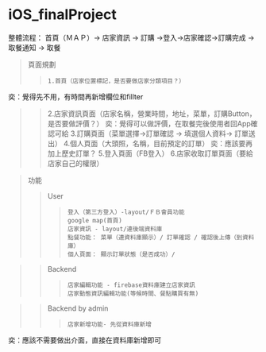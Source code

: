 # iOS_finalProject
整體流程： 首頁（ＭＡＰ）-> 店家資訊 -> 訂購 ->登入->店家確認->訂購完成 -> 取餐通知 -> 取餐  

>頁面規劃
>>```
>>1.首頁（店家位置標記，是否要做店家分類項目？）
奕：覺得先不用，有時間再新增欄位和fillter
>>2.店家資訊頁面（店家名稱，營業時間，地址，菜單，訂購Button，是否要做評價？）
奕：覺得可以做評價，在取餐完後使用者回App確認可給
>>3.訂購頁面（菜單選擇->訂單確認 -> 填選個人資料-> 訂單送出）
>>4.個人頁面（大頭照，名稱，目前預定的訂單）
奕：應該要再加上歷史訂單？
>>5.登入頁面（FB登入）
>>6.店家收取訂單頁面（要給店家自己的權限）




>功能
>>User
>>> ```
>>>登入（第三方登入）-layout/ＦＢ會員功能
>>>google map(首頁) 
>>>店家資訊 - layout/連後端資料庫
>>>點餐功能： 菜單（連資料庫顯示）/ 訂單確認 / 確認後上傳（到資料庫）
>>>個人頁面： 顯示訂單狀態（是否成功）/ 



>>Backend
>>>```
>>>店家編輯功能 - firebase資料庫建立店家資訊
>>>店家動態資訊編輯功能(等候時間、餐點購買有無)

>>Backend by admin
>>>```
>>>店家新增功能- 先從資料庫新增
奕：應該不需要做出介面，直接在資料庫新增即可
